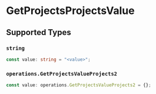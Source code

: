 # GetProjectsProjectsValue


## Supported Types

### `string`

```typescript
const value: string = "<value>";
```

### `operations.GetProjectsValueProjects2`

```typescript
const value: operations.GetProjectsValueProjects2 = {};
```

